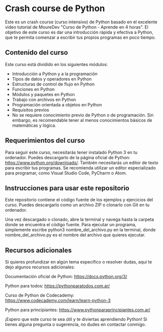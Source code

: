 # Crash course de Python
Este es un crash course (curso intensivo) de Python basado en el excelente video tutorial de MoureDev "Curso de Python - Aprende en 4 horas". El objetivo de este curso es dar una introducción rápida y efectiva a Python, que te permita comenzar a escribir tus propios programas en poco tiempo.

## Contenido del curso
Este curso está dividido en los siguientes módulos:

* Introducción a Python y a la programación
* Tipos de datos y operadores en Python
* Estructuras de control de flujo en Python
* Funciones en Python
* Módulos y paquetes en Python
* Trabajo con archivos en Python
* Programación orientada a objetos en Python
* Requisitos previos
* No se requiere conocimiento previo de Python o de programación. Sin embargo, es recomendable tener al menos conocimientos básicos de matemáticas y lógica.

## Requerimientos del curso
Para seguir este curso, necesitarás tener instalado Python 3 en tu ordenador. Puedes descargarlo de la página oficial de Python: https://www.python.org/downloads/. También necesitarás un editor de texto para escribir tus programas. Se recomienda utilizar un editor especializado para programar, como Visual Studio Code, PyCharm o Atom.

## Instrucciones para usar este repositorio
Este repositorio contiene el código fuente de los ejemplos y ejercicios del curso. Puedes descargarlo como un archivo ZIP o clonarlo con Git en tu ordenador.

Una vez descargado o clonado, abre la terminal y navega hasta la carpeta donde se encuentra el código fuente. Para ejecutar un programa, simplemente escribe python3 nombre_del_archivo.py en la terminal, donde nombre_del_archivo.py es el nombre del archivo que quieres ejecutar.

## Recursos adicionales
Si quieres profundizar en algún tema específico o resolver dudas, aquí te dejo algunos recursos adicionales:

Documentación oficial de Python: https://docs.python.org/3/

Python para todos: https://pythonparatodos.com.ar/

Curso de Python de Codecademy: https://www.codecademy.com/learn/learn-python-3

Python para principiantes: https://www.pythonparaprincipiantes.com.ar/

¡Espero que este curso te sea útil y te diviertas aprendiendo Python! Si tienes alguna pregunta o sugerencia, no dudes en contactar conmigo.